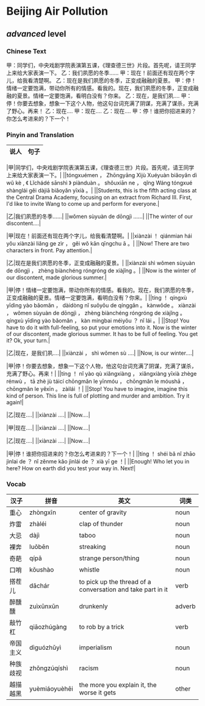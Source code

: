 # Beijing Air Pollution
## *advanced* level

### Chinese Text
甲：同学们，中央戏剧学院表演第五课，《理查德三世》片段。首先呢，请王同学上来给大家表演一下。
乙：我们夙愿的冬季......
甲：现在！前面还有现在两个字儿，给我看清楚啊。
乙：现在是我们夙愿的冬季，正变成融融的夏景。
甲：停！情绪一定要饱满，带动你所有的情感。看我的。现在，我们夙愿的冬季，正变成融融的夏景。情绪一定要饱满，看明白没有？你来。
乙：现在，是我们夙....
甲：停！你要去想象，想象一下这个人物，他这句台词充满了阴谋，充满了谋杀，充满了野心。再来！
乙：现在....
甲：现在....
乙：现在....
甲：停！谁把你招进来的？你怎么考进来的？下一个！

### Pinyin and Translation
|说人|句子|
|----|----|

|甲|同学们，中央戏剧学院表演第五课，《理查德三世》片段。首先呢，请王同学上来给大家表演一下。|
||tóngxuémen ， Zhōngyāng Xìjù Xuéyuàn biǎoyǎn dì wǔ kè , 《 Lǐchádé sānshì 》 piànduàn 。 shǒuxiān ne ， qǐng Wáng tóngxué shànglái gěi dàjiā biǎoyǎn yīxià 。|
||Students, this is the fifth acting class at the Central Drama Academy, focusing on an extract from Richard III. First, I'd like to invite Wang to come up and perform for everyone.|

|乙|我们夙愿的冬季......|
||wǒmen sùyuàn de dōngjì ......|
||The winter of our discontent....|

|甲|现在！前面还有现在两个字儿，给我看清楚啊。|
||xiànzài ！ qiánmian hái yǒu xiànzài liǎng ge zìr ， gěi wǒ kān qīngchu ā 。|
||Now! There are two characters in front. Pay attention.|

|乙|现在是我们夙愿的冬季，正变成融融的夏景。|
||xiànzài shì wǒmen sùyuàn de dōngjì ， zhèng biànchéng róngróng de xiàjǐng 。|
||Now is the winter of our discontent, made glorious summer.|

|甲|停！情绪一定要饱满，带动你所有的情感。看我的。现在，我们夙愿的冬季，正变成融融的夏景。情绪一定要饱满，看明白没有？你来。|
||tíng ！ qíngxù yīdìng yào bǎomǎn ， dàidòng nǐ suǒyǒu de qínggǎn 。 kànwǒde 。 xiànzài ， wǒmen sùyuàn de dōngjì ， zhèng biànchéng róngróng de xiàjǐng 。 qíngxù yīdìng yào bǎomǎn ， kàn míngbai méiyǒu ？ nǐ lái 。|
||Stop! You have to do it with full-feeling, so put your emotions into it. Now is the winter of our discontent, made glorious summer. It has to be full of feeling. You get it? Ok, your turn.|

|乙|现在，是我们夙....|
||xiànzài ， shì wǒmen sù ....|
||Now, is our winter....|

|甲|停！你要去想象，想象一下这个人物，他这句台词充满了阴谋，充满了谋杀，充满了野心。再来！|
||tíng ！ nǐ yào qù xiǎngxiàng ， xiǎngxiàng  yīxià zhège rénwù ， tā zhè jù táicí chōngmǎn le yīnmóu ， chōngmǎn le móushā ， chōngmǎn le yěxīn 。 zàilái ！|
||Stop! You have to imagine, imagine this kind of person. This line is full of plotting and murder and ambition. Try it again!|

|乙|现在....|
||xiànzài ....|
||Now....|

|甲|现在....|
||xiànzài ....|
||Now....|

|乙|现在....|
||xiànzài ....|
||Now....|

|甲|停！谁把你招进来的？你怎么考进来的？下一个！|
||tíng ！ shéi bǎ nǐ zhāo jìnlai de ？ nǐ zěnme kǎo jìnlái de ？ xià yī ge ！|
||Enough! Who let you in here? How on earth did you test your way in. Next!|
### Vocab
|汉子|拼音|英文|词类|
|----|----|----|----|
|重心|zhòngxīn|center of gravity|noun|
|炸雷|zhàléi|clap of thunder|noun|
|大忌|dàjì|taboo|noun|
|裸奔|luǒbēn|streaking|noun|
|奇葩|qípā|strange person/thing|noun|
|口哨|kǒushào|whistle|noun|
|搭茬儿|dāchár|to pick up the thread of a conversation and take part in it|verb|
|醉醺醺|zuìxūnxūn|drunkenly|adverb|
|敲竹杠|qiāozhúgàng|to rob by a trick|verb|
|帝国主义|dìguózhǔyì|imperialism|noun|
|种族歧视|zhǒngzúqíshì|racism|noun|
|越描越黑|yuèmiáoyuèhēi|the more you explain it, the worse it gets|other|